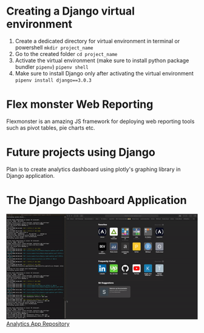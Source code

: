 # Creating a Django virtual environment
1. Create a dedicated directory for virtual environment in terminal or powershell
`mkdir project_name `
2. Go to the created folder
`cd project_name`
3. Activate the virtual environment (make sure to install python package bundler `pipenv`)
`pipenv shell`
4. Make sure to install Django only after activating the virtual environment
`pipenv install django==3.0.3`


# Flex monster Web Reporting
Flexmonster is an amazing JS framework for deploying web reporting tools such as pivot tables, pie charts etc. 

# Future projects using Django
Plan is to create analytics dashboard using plotly's graphing library in Django application. 

# The Django Dashboard Application

![Analytics App](django_app_flexmonster.gif)
[Analytics App Repository](https://github.com/obaidhoque/django_analytics_app)
